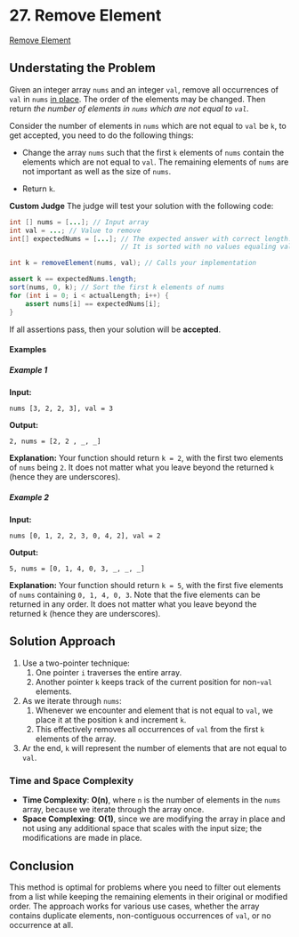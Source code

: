 # 27. Remove Element

[Remove Element](https://leetcode.com/problems/remove-element/?envType=study-plan-v2&envId=top-interview-150)

## Understating the Problem

Given an integer array `nums` and an integer `val`, remove all occurrences of `val` in `nums` [in place](https://www.geeksforgeeks.org/in-place-algorithm/). The order of the elements may be changed. Then return _the number of elements in `nums` which are not equal to `val`_.

Consider the number of elements in `nums` which are not equal to `val` be `k`, to get accepted, you need to do the following things:

- Change the array `nums` such that the first `k` elements of `nums` contain the elements which are not equal to `val`. The remaining elements of `nums` are not important as well as the size of `nums`.

- Return `k`.

**Custom Judge**
The judge will test your solution with the following code:

```java
int [] nums = [...]; // Input array
int val = ...; // Value to remove
int[] expectedNums = [...]; // The expected answer with correct length.
                            // It is sorted with no values equaling val.

int k = removeElement(nums, val); // Calls your implementation

assert k == expectedNums.length;
sort(nums, 0, k); // Sort the first k elements of nums
for (int i = 0; i < actualLength; i++) {
    assert nums[i] == expectedNums[i];
}
```

If all assertions pass, then your solution will be **accepted**.

#### Examples

##### Example 1

**Input:**

```plaintext
nums [3, 2, 2, 3], val = 3
```

**Output:**

```plaintext
2, nums = [2, 2 , _, _]
```

**Explanation:** Your function should return `k = 2`, with the first two elements of `nums` being `2`. It does not matter what you leave beyond the returned `k` (hence they are underscores).

##### Example 2

**Input:**

```plaintext
nums [0, 1, 2, 2, 3, 0, 4, 2], val = 2
```

**Output:**

```plaintext
5, nums = [0, 1, 4, 0, 3, _, _, _]
```

**Explanation:** Your function should return `k = 5`, with the first five elements of `nums` containing `0, 1, 4, 0, 3`. Note that the five elements can be returned in any order. It does not matter what you leave beyond the returned k (hence they are underscores).

## Solution Approach

1. Use a two-pointer technique:
   1. One pointer `i` traverses the entire array.
   2. Another pointer `k` keeps track of the current position for non-`val` elements.
2. As we iterate through `nums`:
   1. Whenever we encounter and element that is not equal to `val`, we place it at the position `k` and increment `k`.
   2. This effectively removes all occurrences of `val` from the first `k` elements of the array.
3. Ar the end, `k` will represent the number of elements that are not equal to `val`.

### Time and Space Complexity

- **Time Complexity**: **O(n)**, where `n` is the number of elements in the `nums` array, because we iterate through the array once.
- **Space Complexing**: **O(1)**, since we are modifying the array in place and not using any additional space that scales with the input size; the modifications are made in place.

## Conclusion
This method is optimal for problems where you need to filter out elements from a list while keeping the remaining elements in their original or modified order. The approach works for various use cases, whether the array contains duplicate elements, non-contiguous occurrences of `val`, or no occurrence at all.